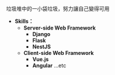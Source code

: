 ---
---

垃圾堆中的一小袋垃圾，努力讓自己變得可用
  
* **Skills：**
  * **Server-side Web Framework**
    * **Django**
    * **Flask**
    * **NestJS**
  * **Client-side Web Framework**
    * **Vue.js**
    * **Angular**
    ...etc